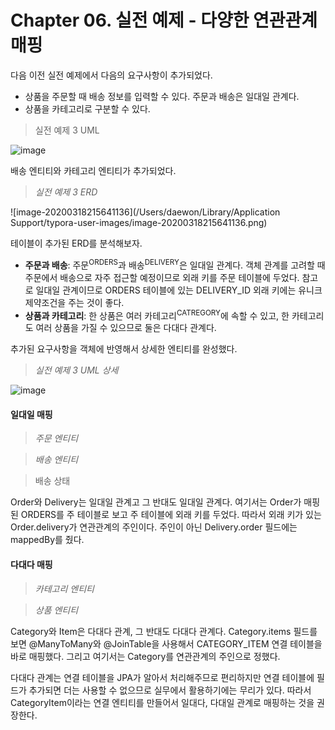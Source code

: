 # Chapter 06. 실전 예제 - 다양한 연관관계 매핑

다음 이전 실전 예제에서 다음의 요구사항이 추가되었다.

- 상품을 주문할 때 배송 정보를 입력할 수 있다. 주문과 배송은 일대일 관계다.
- 상품을 카테고리로 구분할 수 있다.



> 실전 예제 3 UML

![image](https://user-images.githubusercontent.com/43429667/76961955-a89fa380-6961-11ea-9f6c-8c838555e372.png)

배송 엔티티와 카테고리 엔티티가 추가되었다.



> *실전 예제 3 ERD*

![image-20200318215641136](/Users/daewon/Library/Application Support/typora-user-images/image-20200318215641136.png)

테이블이 추가된 ERD를 분석해보자.

- **주문과 배송**: 주문<sup>ORDERS</sup>과 배송<sup>DELIVERY</sup>은 일대일 관계다. 객체 관계를 고려할 때 주문에서 배송으로 자주 접근할 예정이므로 외래 키를 주문 테이블에 두었다. 참고로 일대일 관계이므로 ORDERS 테이블에 있는 DELIVERY_ID 외래 키에는
  유니크 제약조건을 주는 것이 좋다.
- **상품과 카테고리**: 한 상품은 여러 카테고리<sup>CATREGORY</sup>에 속할 수 있고, 한 카테고리도 여러 상품을 가질 수 있으므로 둘은
  다대다 관계다.

추가된 요구사항을 객체에 반영해서 상세한 엔티티를 완성했다.

> *실전 예제 3 UML 상세*

![image](https://user-images.githubusercontent.com/43429667/76964290-d555ba00-6965-11ea-9e72-a30a13ae7c8a.png)



#### 일대일 매핑

> *주문 엔티티*

<script src="https://gist.github.com/e904aec4ad4dbf6dae9de9ca700dc444.js"></script>

> *배송 엔티티*

<script src="https://gist.github.com/97a99d277e337c2ff57a9ba126214bfa.js"></script>

> 배송 상태

<script src="https://gist.github.com/bf15bdb2f0cc332104766f24218025ff.js"></script>

Order와 Delivery는 일대일 관계고 그 반대도 일대일 관계다. 
여기서는 Order가 매핑된 ORDERS를 주 테이블로 보고 주 테이블에 외래 키를 두었다.
따라서 외래 키가 있는 Order.delivery가 연관관계의 주인이다. 주인이 아닌 Delivery.order 필드에는 mappedBy를 줬다.



#### 다대다 매핑

> *카테고리 엔티티*

<script src="https://gist.github.com/6605651dd9738d749fad1c47a4f1c9f8.js"></script>

> *상품 엔티티*

<script src="https://gist.github.com/fa55e32aa9647256f3628c4bdc776544.js"></script>

Category와 Item은 다대다 관계, 그 반대도 다대다 관계다. Category.items 필드를 보면 @ManyToMany와 @JoinTable을 사용해서 CATEGORY_ITEM 연결 테이블을 바로 매핑했다. 그리고 여기서는 Category를 연관관계의 주인으로 정했다.

다대다 관계는 연결 테이블을 JPA가 알아서  처리해주므로 편리하지만 연결 테이블에 필드가 추가되면 더는 사용할 수 없으므로
실무에서 활용하기에는 무리가 있다. 따라서 CategoryItem이라는 연결 엔티티를 만들어서 일대다, 다대일 관계로 매핑하는 것을 권장한다. 